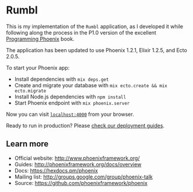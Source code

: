 # Rumbl

This is my implementation of the `Rumbl` application, as I developed it while following
along the process in the P1.0 version of the excellent [Programming Phoenix](https://pragprog.com/book/phoenix/programming-phoenix) book.

The application has been updated to use Phoenix 1.2.1, Elixir 1.2.5, and Ecto 2.0.5.


To start your Phoenix app:

  * Install dependencies with `mix deps.get`
  * Create and migrate your database with `mix ecto.create && mix ecto.migrate`
  * Install Node.js dependencies with `npm install`
  * Start Phoenix endpoint with `mix phoenix.server`

Now you can visit [`localhost:4000`](http://localhost:4000) from your browser.

Ready to run in production? Please [check our deployment guides](http://www.phoenixframework.org/docs/deployment).

## Learn more

  * Official website: http://www.phoenixframework.org/
  * Guides: http://phoenixframework.org/docs/overview
  * Docs: https://hexdocs.pm/phoenix
  * Mailing list: http://groups.google.com/group/phoenix-talk
  * Source: https://github.com/phoenixframework/phoenix
